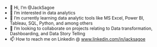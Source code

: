 - 👋 Hi, I’m @JackSagoe
- 👀 I’m interested in data analytics
- 🌱 I’m currently learning data analytic tools like MS Excel, Power BI, Tableau, SQL, Python, and among others
- 💞️ I’m looking to collaborate on projects relating to Data transformation, Dashboarding, and Data Story Telling
- 📫 How to reach me on Linkedin @ www.linkedin.com/in/jacksagoe
